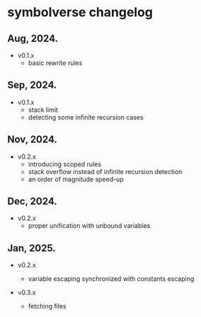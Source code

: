 # symbolverse changelog

## Aug, 2024.

- v0.1.x
    - basic rewrite rules

## Sep, 2024.

- v0.1.x
    - stack limit
    - detecting some infinite recursion cases

## Nov, 2024.

- v0.2.x
    - introducing scoped rules
    - stack overflow instead of infinite recursion detection
    - an order of magnitude speed-up

## Dec, 2024.

- v0.2.x
    - proper unification with unbound variables

## Jan, 2025.

- v0.2.x
    - variable escaping synchronized with constants escaping

- v0.3.x
    - fetching files

